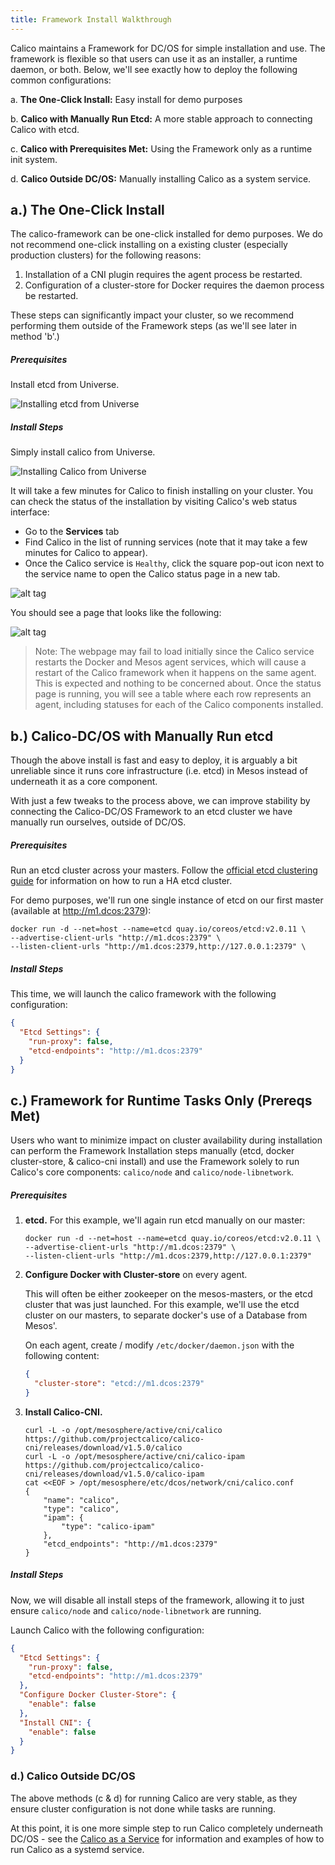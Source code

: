 ```yaml
---
title: Framework Install Walkthrough
---
```


Calico maintains a Framework for DC/OS for simple installation and use.
The framework is flexible so that users can use it as an installer,
a runtime daemon, or both. Below, we'll see exactly how to deploy the following
common configurations:

a. **The One-Click Install:** Easy install for demo purposes

b. **Calico with Manually Run Etcd:** A more stable approach to connecting Calico with etcd.

c. **Calico with Prerequisites Met:** Using the Framework only as a runtime init system.

d. **Calico Outside DC/OS:** Manually installing Calico as a system service.

## a.) The One-Click Install

The calico-framework can be one-click installed for demo purposes. We do not
recommend one-click installing on a existing cluster (especially production
clusters) for the following reasons:

1. Installation of a CNI plugin requires the agent process be restarted.
2. Configuration of a cluster-store for Docker requires the daemon process be restarted.

These steps can significantly impact your cluster, so we recommend
performing them outside of the Framework steps (as we'll see later in method 'b'.)

##### Prerequisites

Install etcd from Universe.

![Installing etcd from Universe]({{site.baseurl}}/images/dcos-install-etcd.gif)

##### Install Steps

Simply install calico from Universe.

![Installing Calico from Universe]({{site.baseurl}}/images/dcos-install-calico.gif)

It will take a few minutes for Calico to finish
installing on your cluster. You can check the status of the installation by
visiting Calico's web status interface:

 - Go to the **Services** tab
 - Find Calico in the list of running services
   (note that it may take a few minutes for Calico
    to appear).
 - Once the Calico service is `Healthy`, click the
   square pop-out icon next to the service name to
   open the Calico status page in a new tab.

![alt tag]({{site.baseurl}}/images/mesos/dcos-calico-open-status.png)

You should see a page that looks like the following:

![alt tag]({{site.baseurl}}/images/mesos/dcos-calico-status.png)

>Note: The webpage may fail to load initially since the Calico
service restarts the Docker and Mesos agent services, which
will cause a restart of the Calico framework when it happens
on the same agent. This is expected and nothing to be
concerned about. Once the status page is running, you will see a
table where each row represents an agent, including statuses
for each of the Calico components installed.

## b.) Calico-DC/OS with Manually Run etcd

Though the above install is fast and easy to deploy, it is arguably a bit
unreliable since it runs core infrastructure (i.e. etcd) in Mesos instead of
underneath it as a core component.

With just a few tweaks to the process above, we can improve stability by connecting
the Calico-DC/OS Framework to an etcd cluster we have manually run ourselves,
outside of DC/OS.

##### Prerequisites

Run an etcd cluster across your masters. Follow the
[official etcd clustering guide](https://coreos.com/etcd/docs/latest/clustering.html#static)
for information on how to run a HA etcd cluster.

For demo purposes, we'll run one single instance of etcd on our first master
(available at http://m1.dcos:2379):

```shell
docker run -d --net=host --name=etcd quay.io/coreos/etcd:v2.0.11 \
--advertise-client-urls "http://m1.dcos:2379" \
--listen-client-urls "http://m1.dcos:2379,http://127.0.0.1:2379" \
```

##### Install Steps

This time, we will launch the calico framework with the following configuration:

```json
{
  "Etcd Settings": {
    "run-proxy": false,
    "etcd-endpoints": "http://m1.dcos:2379"
  }
}
```

## c.) Framework for Runtime Tasks Only (Prereqs Met)

Users who want to minimize impact on cluster availability during installation
can perform the Framework Installation steps manually (etcd, docker cluster-store,
& calico-cni install) and use the Framework solely to run Calico's core components:
`calico/node` and `calico/node-libnetwork`.

##### Prerequisites

1. **etcd.** For this example, we'll again run etcd manually on our master:

   ```shell
   docker run -d --net=host --name=etcd quay.io/coreos/etcd:v2.0.11 \
   --advertise-client-urls "http://m1.dcos:2379" \
   --listen-client-urls "http://m1.dcos:2379,http://127.0.0.1:2379"
   ```

2. **Configure Docker with Cluster-store** on every agent.

   This will often be either zookeeper on the mesos-masters, or the etcd cluster
   that was just launched.
   For this example, we'll use the etcd cluster on our masters, to separate
   docker's use of a Database from Mesos'.

   On each agent, create / modify `/etc/docker/daemon.json` with the following content:

   ```json
   {
     "cluster-store": "etcd://m1.dcos:2379"
   }
   ```


3. **Install Calico-CNI.**

   ```shell
   curl -L -o /opt/mesosphere/active/cni/calico  https://github.com/projectcalico/calico-cni/releases/download/v1.5.0/calico
   curl -L -o /opt/mesosphere/active/cni/calico-ipam https://github.com/projectcalico/calico-cni/releases/download/v1.5.0/calico-ipam
   cat <<EOF > /opt/mesosphere/etc/dcos/network/cni/calico.conf
   {
       "name": "calico",
       "type": "calico",
       "ipam": {
           "type": "calico-ipam"
       },
       "etcd_endpoints": "http://m1.dcos:2379"
   }
   ```

##### Install Steps

Now, we will disable all install steps of the framework, allowing it to just
ensure `calico/node` and `calico/node-libnetwork` are running.

Launch Calico with the following configuration:

```json
{
  "Etcd Settings": {
    "run-proxy": false,
    "etcd-endpoints": "http://m1.dcos:2379"
  },
  "Configure Docker Cluster-Store": {
    "enable": false
  },
  "Install CNI": {
    "enable": false
  }
}
```

### d.) Calico Outside DC/OS

The above methods (c & d) for running Calico are very stable, as they ensure
cluster configuration is not done while tasks are running.

At this point, it is one more simple step to run Calico completely underneath DC/OS -
see the [Calico as a Service]({{site.baseurl}}/{{page.version}}/usage/configuration/as-service)
for information and examples of how to run Calico as a systemd service.
